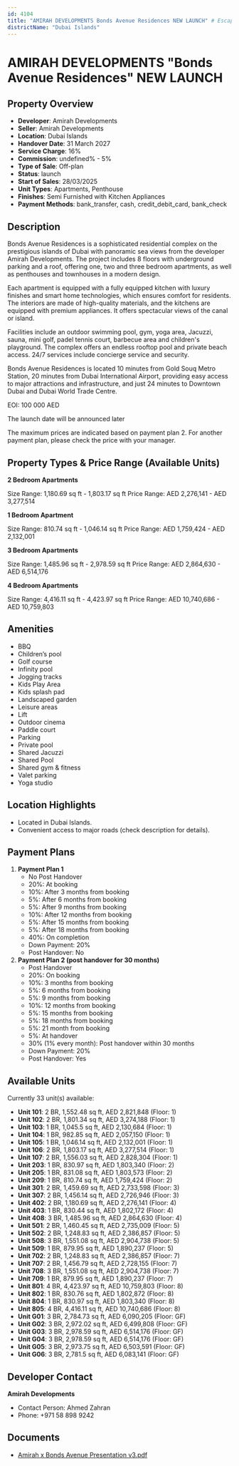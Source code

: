 ```yaml
---
id: 4104
title: "AMIRAH DEVELOPMENTS Bonds Avenue Residences NEW LAUNCH" # Escape quotes for YAML string
districtName: "Dubai Islands"
---
```


# AMIRAH DEVELOPMENTS "Bonds Avenue Residences" NEW LAUNCH

## Property Overview
- **Developer**: Amirah Developments
- **Seller**: Amirah Developments
- **Location**: Dubai Islands
- **Handover Date**: 31 March 2027
- **Service Charge**: 16%
- **Commission**: undefined% - 5%
- **Type of Sale**: Off-plan
- **Status**: launch
- **Start of Sales**: 28/03/2025
- **Unit Types**: Apartments, Penthouse
- **Finishes**: Semi Furnished with Kitchen Appliances
- **Payment Methods**: bank_transfer, cash, credit_debit_card, bank_check

## Description
Bonds Avenue Residences is a sophisticated residential complex on the prestigious islands of Dubai with panoramic sea views from the developer Amirah Developments. The project includes 8 floors with underground parking and a roof, offering one, two and three bedroom apartments, as well as penthouses and townhouses in a modern design.

Each apartment is equipped with a fully equipped kitchen with luxury finishes and smart home technologies, which ensures comfort for residents. The interiors are made of high-quality materials, and the kitchens are equipped with premium appliances. It offers spectacular views of the canal or island. 

Facilities include an outdoor swimming pool, gym, yoga area, Jacuzzi, sauna, mini golf, padel tennis court, barbecue area and children's playground. The complex offers an endless rooftop pool and private beach access. 24/7 services include concierge service and security. 

Bonds Avenue Residences is located 10 minutes from Gold Souq Metro Station, 20 minutes from Dubai International Airport, providing easy access to major attractions and infrastructure, and just 24 minutes to Downtown Dubai and Dubai World Trade Centre.

EOI: 100 000 AED

The launch date will be announced later

The maximum prices are indicated based on payment plan 2. For another payment plan, please check the price with your manager.

## Property Types & Price Range (Available Units)
**2 Bedroom Apartments**

Size Range: 1,180.69 sq ft - 1,803.17 sq ft
Price Range: AED 2,276,141 - AED 3,277,514

**1 Bedroom Apartment**

Size Range: 810.74 sq ft - 1,046.14 sq ft
Price Range: AED 1,759,424 - AED 2,132,001

**3 Bedroom Apartments**

Size Range: 1,485.96 sq ft - 2,978.59 sq ft
Price Range: AED 2,864,630 - AED 6,514,176

**4 Bedroom Apartments**

Size Range: 4,416.11 sq ft - 4,423.97 sq ft
Price Range: AED 10,740,686 - AED 10,759,803

## Amenities
- BBQ
- Children’s pool
- Golf course
- Infinity pool
- Jogging tracks
- Kids Play Area
- Kids splash pad
- Landscaped garden
- Leisure areas
- Lift
- Outdoor cinema
- Paddle court
- Parking
- Private pool
- Shared Jacuzzi
- Shared Pool
- Shared gym & fitness
- Valet parking
- Yoga studio

## Location Highlights
- Located in Dubai Islands.
- Convenient access to major roads (check description for details).

## Payment Plans
1. **Payment Plan 1**
   - No Post Handover
   - 20%: At booking
   - 10%: After 3 months from booking
   - 5%: After 6 months from booking
   - 5%: After 9 months from booking
   - 10%: After 12 months from booking
   - 5%: After 15 months from booking
   - 5%: After 18 months from booking
   - 40%: On completion
   - Down Payment: 20%
   - Post Handover: No
2. **Payment Plan 2 (post handover for 30 months)**
   - Post Handover
   - 20%: On booking
   - 10%: 3 months from booking
   - 5%: 6 months from booking
   - 5%: 9 months from booking
   - 10%: 12 months from booking
   - 5%: 15 months from booking
   - 5%: 18 months from booking
   - 5%: 21 month from booking
   - 5%: At handover
   - 30% (1% every month): Post handover within 30 months
   - Down Payment: 20%
   - Post Handover: Yes

## Available Units
Currently 33 unit(s) available:
- **Unit 101**: 2 BR, 1,552.48 sq ft, AED 2,821,848 (Floor: 1)
- **Unit 102**: 2 BR, 1,801.34 sq ft, AED 3,274,188 (Floor: 1)
- **Unit 103**: 1 BR, 1,045.5 sq ft, AED 2,130,684 (Floor: 1)
- **Unit 104**: 1 BR, 982.85 sq ft, AED 2,057,150 (Floor: 1)
- **Unit 105**: 1 BR, 1,046.14 sq ft, AED 2,132,001 (Floor: 1)
- **Unit 106**: 2 BR, 1,803.17 sq ft, AED 3,277,514 (Floor: 1)
- **Unit 107**: 2 BR, 1,556.03 sq ft, AED 2,828,304 (Floor: 1)
- **Unit 203**: 1 BR, 830.97 sq ft, AED 1,803,340 (Floor: 2)
- **Unit 205**: 1 BR, 831.08 sq ft, AED 1,803,573 (Floor: 2)
- **Unit 209**: 1 BR, 810.74 sq ft, AED 1,759,424 (Floor: 2)
- **Unit 301**: 2 BR, 1,459.69 sq ft, AED 2,733,598 (Floor: 3)
- **Unit 307**: 2 BR, 1,456.14 sq ft, AED 2,726,946 (Floor: 3)
- **Unit 402**: 2 BR, 1,180.69 sq ft, AED 2,276,141 (Floor: 4)
- **Unit 403**: 1 BR, 830.44 sq ft, AED 1,802,172 (Floor: 4)
- **Unit 408**: 3 BR, 1,485.96 sq ft, AED 2,864,630 (Floor: 4)
- **Unit 501**: 2 BR, 1,460.45 sq ft, AED 2,735,009 (Floor: 5)
- **Unit 502**: 2 BR, 1,248.83 sq ft, AED 2,386,857 (Floor: 5)
- **Unit 508**: 3 BR, 1,551.08 sq ft, AED 2,904,738 (Floor: 5)
- **Unit 509**: 1 BR, 879.95 sq ft, AED 1,890,237 (Floor: 5)
- **Unit 702**: 2 BR, 1,248.83 sq ft, AED 2,386,857 (Floor: 7)
- **Unit 707**: 2 BR, 1,456.79 sq ft, AED 2,728,155 (Floor: 7)
- **Unit 708**: 3 BR, 1,551.08 sq ft, AED 2,904,738 (Floor: 7)
- **Unit 709**: 1 BR, 879.95 sq ft, AED 1,890,237 (Floor: 7)
- **Unit 801**: 4 BR, 4,423.97 sq ft, AED 10,759,803 (Floor: 8)
- **Unit 802**: 1 BR, 830.76 sq ft, AED 1,802,872 (Floor: 8)
- **Unit 804**: 1 BR, 830.97 sq ft, AED 1,803,340 (Floor: 8)
- **Unit 805**: 4 BR, 4,416.11 sq ft, AED 10,740,686 (Floor: 8)
- **Unit G01**: 3 BR, 2,784.73 sq ft, AED 6,090,205 (Floor: GF)
- **Unit G02**: 3 BR, 2,972.02 sq ft, AED 6,499,808 (Floor: GF)
- **Unit G03**: 3 BR, 2,978.59 sq ft, AED 6,514,176 (Floor: GF)
- **Unit G04**: 3 BR, 2,978.59 sq ft, AED 6,514,176 (Floor: GF)
- **Unit G05**: 3 BR, 2,973.75 sq ft, AED 6,503,591 (Floor: GF)
- **Unit G06**: 3 BR, 2,781.5 sq ft, AED 6,083,141 (Floor: GF)

## Developer Contact
**Amirah Developments**
- Contact Person: Ahmed Zahran
- Phone: +971 58 898 9242

## Documents
- [Amirah x Bonds Avenue Presentation v3.pdf](https://cdn.geniemap.net/2025/01/14/LxoQBxCWqqK8xlOxghVRRxEqflp6NNwo3jbjgvUV.pdf)
